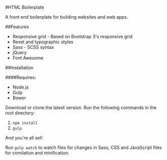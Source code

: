 #HTML Boilerplate

A front end boilerplate for building websites and web apps. 

##Features

- Responsive grid - Based on Bootstrap 3's responsive grid
- Reset and typographic styles
- Sass - SCSS syntax
- jQuery
- Font Awesome

##Installation

####Requires:

- Node.js
- Gulp
- Bower

Download or clone the latest version. Run the following commands in the root directory:

1. `npm install`
2. `gulp`

And you're all set!

Run `gulp watch` to watch files for changes in Sass, CSS and JavaScript files for comilation and minification.
